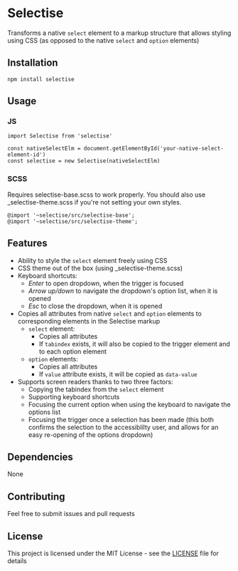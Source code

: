 # Selectise

Transforms a native `select` element to a markup structure that allows styling using CSS (as opposed to the native `select` and `option` elements)

## Installation

```
npm install selectise
```

## Usage

### JS
```
import Selectise from 'selectise'

const nativeSelectElm = document.getElementById('your-native-select-element-id')
const selectise = new Selectise(nativeSelectElm)
```

### SCSS

Requires selectise-base.scss to work properly. You should also use _selectise-theme.scss if you're not setting your own styles.
```
@import '~selectise/src/selectise-base';
@import '~selectise/src/selectise-theme';
```

## Features

  - Ability to style the `select` element freely using CSS
  - CSS theme out of the box (using _selectise-theme.scss)
  - Keyboard shortcuts:
    - _Enter_ to open dropdown, when the trigger is focused
    - _Arrow up/down_ to navigate the dropdown's option list, when it is opened
    - _Esc_ to close the dropdown, when it is opened
  - Copies all attributes from native `select` and `option` elements to corresponding elements in the Selectise markup
    - `select` element:
      - Copies all attributes
      - If `tabindex` exists, it will also be copied to the trigger element and to each option element
    - `option` elements:
      - Copies all attributes
      - If `value` attribute exists, it will be copied as `data-value`
  - Supports screen readers thanks to two three factors:
    - Copying the tabindex from the `select` element
    - Supporting keyboard shortcuts
    - Focusing the current option when using the keyboard to navigate the options list
    - Focusing the trigger once a selection has been made (this both confirms the selection to the accessiblilty user, and allows for an easy re-opening of the options dropdown)

## Dependencies

None

## Contributing

Feel free to submit issues and pull requests

## License

This project is licensed under the MIT License - see the [LICENSE](LICENSE) file for details

